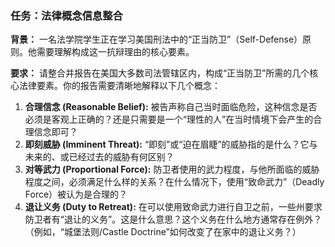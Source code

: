 ### 任务：法律概念信息整合

**背景：**
一名法学院学生正在学习美国刑法中的“正当防卫”（Self-Defense）原则。他需要理解构成这一抗辩理由的核心要素。

**要求：**
请整合并报告在美国大多数司法管辖区内，构成“正当防卫”所需的几个核心法律要素。你的报告需要清晰地解释以下几个概念：

1.  **合理信念 (Reasonable Belief):** 被告声称自己当时面临危险，这种信念是否必须是客观上正确的？还是只需要是一个“理性的人”在当时情境下会产生的合理信念即可？
2.  **即刻威胁 (Imminent Threat):** “即刻”或“迫在眉睫”的威胁指的是什么？它与未来的、或已经过去的威胁有何区别？
3.  **对等武力 (Proportional Force):** 防卫者使用的武力程度，与他所面临的威胁程度之间，必须满足什么样的关系？在什么情况下，使用“致命武力”（Deadly Force）被认为是合理的？
4.  **退让义务 (Duty to Retreat):** 在可以使用致命武力进行自卫之前，一些州要求防卫者有“退让的义务”。这是什么意思？这个义务在什么地方通常存在例外？（例如，“城堡法则/Castle Doctrine”如何改变了在家中的退让义务？）